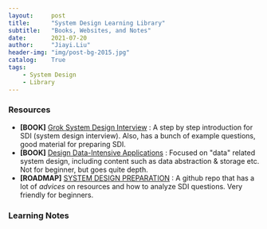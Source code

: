 ```yaml
---
layout:     post
title:      "System Design Learning Library"
subtitle:   "Books, Websites, and Notes"
date:       2021-07-20
author:     "Jiayi.Liu"
header-img: "img/post-bg-2015.jpg"
catalog: 	True
tags:
    - System Design
    - Library
---
```


### Resources
* **[BOOK]** [Grok System Design Interview](https://github.com/Jiayi666/grok_sdi_educative/blob/master/grok_system_design_interview.pdf) : A step by step introduction for SDI (system design interview). Also, has a bunch of example questions, good material for preparing SDI.
* **[BOOK]** [Design Data-Intensive Applications](https://www.oreilly.com/library/view/designing-data-intensive-applications/9781491903063/) : Focused on "data" related system design, including content such as data abstraction & storage etc. Not for beginner, but goes quite depth.
* **[ROADMAP]** [SYSTEM DESIGN PREPARATION](https://github.com/shashank88/system_design) : A github repo that has a lot of *advices* on resources and how to analyze SDI questions. Very friendly for beginners.

### Learning Notes